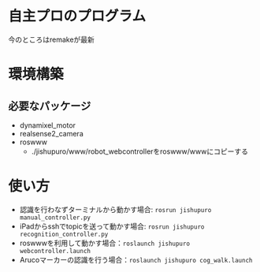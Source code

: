 自主プロのプログラム
=

今のところはremakeが最新

# 環境構築
## 必要なパッケージ
- dynamixel_motor
- realsense2_camera
- roswww
  - ./jishupuro/www/robot_webcontrollerをroswww/wwwにコピーする

# 使い方

- 認識を行わなずターミナルから動かす場合: `rosrun jishupuro manual_controller.py`
- iPadからsshでtopicを送って動かす場合: `rosrun jishupuro recognition_controller.py`
- roswwwを利用して動かす場合：`roslaunch jishupuro webcontroller.launch `
- Arucoマーカーの認識を行う場合：`roslaunch jishupuro cog_walk.launch`